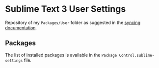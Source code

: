 # Sublime Text 3 User Settings

Repository of my `Packages/User` folder as suggested in the [syncing documentation](https://sublime.wbond.net/docs/syncing).

## Packages

The list of installed packages is available in the `Package Control.sublime-settings` file.

